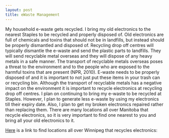 ```yaml
---
layout: post
title: eWaste Management
---
```


My household e-waste gets recycled. I bring my old electronics to the nearest Staples to be recycled and properly disposed of. Old electronics are full of chemicals and toxins that should not be in landfills, but instead should be properly dismantled and disposed of. Recycling drop off centres will typically dismantle the e-waste and send the plastic parts to landfills. They will send recyclable metal overseas and they will dispose of any heavy metals in a safe manner. The transport of recyclable metals overseas poses a threat to the environment and to the people who are exposed to the harmful toxins that are present (NPR, 2010). E-waste needs to be properly disposed of and it is important to not just put these items in your trash can or recycling bin. Although the transport of recyclable metals has a negative impact on the environment it is important to recycle electronics at recycling drop off centres. I plan on continuing to bring my e-waste to be recycled at Staples. However, I plan to generate less e-waste by using my electronics till their expiry date. Also, I plan to get my broken electronics repaired rather than replacing them. There are many locations all over Manitoba that recycle electronics, so it is very important to find one nearest to you and bring all your old electronics to it.

[Here](https://www.recyclemyelectronics.ca/mb/where-can-i-recycle) is a link to find locations all over Winnipeg that recycles electronics:
